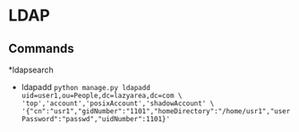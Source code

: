 # LDAP

## Commands

*ldapsearch
* ldapadd
    `python manage.py ldapadd uid=user1,ou=People,dc=lazyarea,dc=com \
'top','account','posixAccount','shadowAccount' \
'{"cn":"usr1","gidNumber":"1101","homeDirectory":"/home/usr1","userPassword":"passwd","uidNumber":1101}'`

